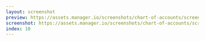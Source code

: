 ```yaml
---
layout: screenshot
preview: https://assets.manager.io/screenshots/chart-of-accounts/screenshot-small.png
screenshot: https://assets.manager.io/screenshots/chart-of-accounts/screenshot-large.png
index: 10
---
```

